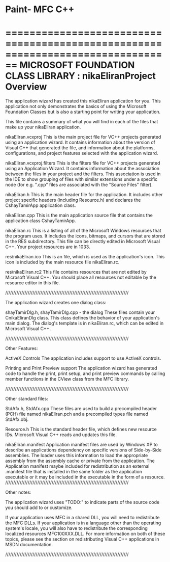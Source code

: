 # Paint- MFC C++
================================================================================
    MICROSOFT FOUNDATION CLASS LIBRARY : nikaEliranProject Overview
===============================================================================

The application wizard has created this nikaEliran application for
you.  This application not only demonstrates the basics of using the Microsoft
Foundation Classes but is also a starting point for writing your application.

This file contains a summary of what you will find in each of the files that
make up your nikaEliran application.

nikaEliran.vcxproj
    This is the main project file for VC++ projects generated using an application wizard.
    It contains information about the version of Visual C++ that generated the file, and
    information about the platforms, configurations, and project features selected with the
    application wizard.

nikaEliran.vcxproj.filters
    This is the filters file for VC++ projects generated using an Application Wizard. 
    It contains information about the association between the files in your project 
    and the filters. This association is used in the IDE to show grouping of files with
    similar extensions under a specific node (for e.g. ".cpp" files are associated with the
    "Source Files" filter).

nikaEliran.h
    This is the main header file for the application.  It includes other
    project specific headers (including Resource.h) and declares the
    CshayTamirApp application class.

nikaEliran.cpp
    This is the main application source file that contains the application
    class CshayTamirApp.

nikaEliran.rc
    This is a listing of all of the Microsoft Windows resources that the
    program uses.  It includes the icons, bitmaps, and cursors that are stored
    in the RES subdirectory.  This file can be directly edited in Microsoft
    Visual C++. Your project resources are in 1033.

res\nikaEliran.ico
    This is an file, which is used as the application's icon.  This
    icon is included by the main resource file nikaEliran.rc.

res\nikaEliran.rc2
    This file contains resources that are not edited by Microsoft
    Visual C++. You should place all resources not editable by
    the resource editor in this file.


/////////////////////////////////////////////////////////////////////////////

The application wizard creates one dialog class:

shayTamirDlg.h, shayTamirDlg.cpp - the dialog
    These files contain your CnikaEliranDlg class.  This class defines
    the behavior of your application's main dialog.  The dialog's template is
    in nikaEliran.rc, which can be edited in Microsoft Visual C++.


/////////////////////////////////////////////////////////////////////////////

Other Features:

ActiveX Controls
    The application includes support to use ActiveX controls.

Printing and Print Preview support
    The application wizard has generated code to handle the print, print setup, and print preview
    commands by calling member functions in the CView class from the MFC library.

/////////////////////////////////////////////////////////////////////////////

Other standard files:

StdAfx.h, StdAfx.cpp
    These files are used to build a precompiled header (PCH) file
    named nikaEliran.pch and a precompiled types file named StdAfx.obj.

Resource.h
    This is the standard header file, which defines new resource IDs.
    Microsoft Visual C++ reads and updates this file.

nikaEliran.manifest
	Application manifest files are used by Windows XP to describe an applications
	dependency on specific versions of Side-by-Side assemblies. The loader uses this
	information to load the appropriate assembly from the assembly cache or private
	from the application. The Application manifest  maybe included for redistribution
	as an external .manifest file that is installed in the same folder as the application
	executable or it may be included in the executable in the form of a resource.
/////////////////////////////////////////////////////////////////////////////

Other notes:

The application wizard uses "TODO:" to indicate parts of the source code you
should add to or customize.

If your application uses MFC in a shared DLL, you will need
to redistribute the MFC DLLs. If your application is in a language
other than the operating system's locale, you will also have to
redistribute the corresponding localized resources MFC100XXX.DLL.
For more information on both of these topics, please see the section on
redistributing Visual C++ applications in MSDN documentation.

/////////////////////////////////////////////////////////////////////////////
